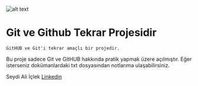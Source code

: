 ![alt text](https://i.hizliresim.com/isbanvk.png "Git ve GitHUB")


# Git ve Github Tekrar Projesidir

    GitHUB ve Git'i tekrar amaçlı bir projedir.

Bu proje sadece Git ve GitHUB hakkında pratik yapmak üzere açılmıştır. Eğer isterseniz dokümanlardaki txt dosyasından notlarıma ulaşabilirsiniz. 

Seydi Ali İçlek
[Linkedin](https://www.linkedin.com/in/seydi-ali-iclek)